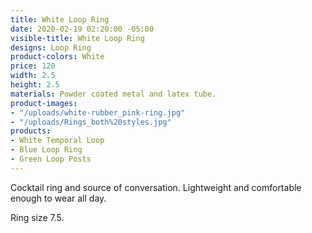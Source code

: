 ```yaml
---
title: White Loop Ring
date: 2020-02-19 02:20:00 -05:00
visible-title: White Loop Ring
designs: Loop Ring
product-colors: White
price: 120
width: 2.5
height: 2.5
materials: Powder coated metal and latex tube.
product-images:
- "/uploads/white-rubber_pink-ring.jpg"
- "/uploads/Rings_both%20styles.jpg"
products:
- White Temporal Loop
- Blue Loop Ring
- Green Loop Posts
---
```


Cocktail ring and source of conversation. Lightweight and comfortable enough to wear all day.

Ring size 7.5. 